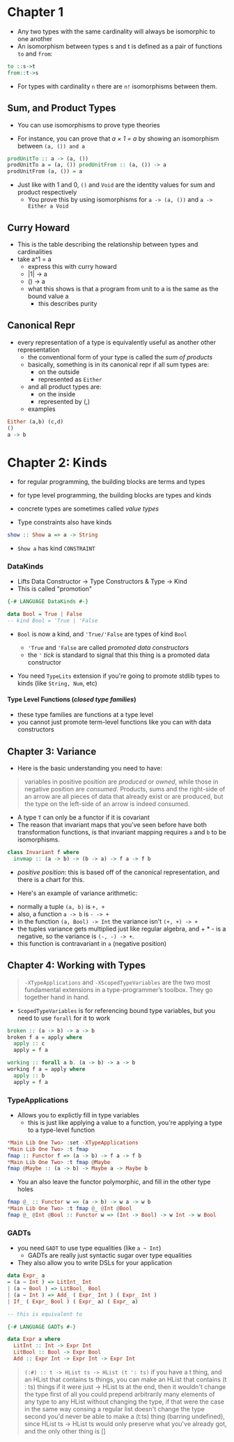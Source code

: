 Chapter 1
============
* Any two types with the same cardinality will always be isomorphic to one another
* An isomorphism between types s and t is defined as a pair of functions `to` and `from`:

```haskell
to ::s->t 
from::t->s
```

* For types with cardinality `n` there are `n!` isomorphisms between them.

Sum, and Product Types
------------------------
* You can use isomorphisms to prove type theories
 - For instance, you can prove that *a × 1 = a* by showing an isomorphism between `(a, ()) and a`

 ```haskell
prodUnitTo :: a -> (a, ())
prodUnitTo a = (a, ()) prodUnitFrom :: (a, ()) -> a
prodUnitFrom (a, ()) = a
```

* Just like with 1 and 0, `()` and `Void` are the identity values for sum and
  product respectively
  - You prove this by using isomorphisms for `a -> (a, ())` and `a -> Either a Void`

Curry Howard
-------------
* This is the table describing the relationship between types and cardinalities
* take a^1 = a
  - express this with curry howard
  - |1| -> a
  - () -> a
  - what this shows is that a program from unit to a is the same as the bound
    value a
    - this describes purity

Canonical Repr
---------------
* every representation of a type is equivalently useful as another other
  representation
  - the conventional form of your type is called the *sum of products*
  - basically, something is in its canonical repr if all sum types are:
    * on the outside
    * represented as `Either`
  - and all product types are:
    * on the inside
    * represented by (,)
  - examples

```haskell
Either (a,b) (c,d)
()
a -> b
```

Chapter 2: Kinds
====================
* for regular programming, the building blocks are terms and types
* for type level programming, the building blocks are types and kinds

* concrete types are sometimes called *value types*
* Type constraints also have kinds

```haskell
show :: Show a => a -> String
```

* `Show a` has kind `CONSTRAINT`

### DataKinds
* Lifts Data Constructor -> Type Constructors & Type -> Kind
* This is called "promotion"

```haskell
{-# LANGUAGE DataKinds #-}

data Bool = True | False
-- kind Bool = 'True | 'False
```

* `Bool` is now a kind, and `'True/'False` are types of kind `Bool`
  - `'True` and `'False` are called *promoted data constructors*
  - the `'` *tick* is standard to signal that this thing is a promoted data
    constructor

* You need `TypeLits` extension if you're going to promote stdlib types to kinds
  (like `String, Num`, etc)

#### Type Level Functions (*closed type families*)
- these type families are functions at a type level
- you cannot just promote term-level functions like you can with data
  constructors

Chapter 3: Variance
--------------------
* Here is the basic understanding you need to have:

> variables in positive position are *produced* or *owned*, while those in
negative position are *consumed*. Products, sums and the right-side of an arrow
are all pieces of data that already exist or are produced, but the type on the
left-side of an arrow is indeed consumed.

* A type `T` can only be a functor if it is covariant
* The reason that invariant maps that you've seen before have both
  transformation functions, is that invariant mapping requires `a` and `b` to be
  isomorphisms.

```haskell
class Invariant f where
  invmap :: (a -> b) -> (b -> a) -> f a -> f b
```

* *positive position*: this is based off of the canonical representation, and
  there is a chart for this.

* Here's an example of variance arithmetic:

 - normally a tuple `(a, b)` is `+, +`
 - also, a function `a -> b` is `- -> +`
 - in the function `(a, Bool) -> Int` the variance isn't `(+, +) -> +`
 - the tuples variance gets multiplied just like regular algebra, and + * - is a
   negative, so the variance is `(-, -) -> +`.
 - this function is contravariant in `a` (negative position)

 Chapter 4: Working with Types
 -----------------------------
 > `-XTypeApplications` and `-XScopedTypeVariables` are the two most
fundamental extensions in a type-programmer’s toolbox. They go
together hand in hand.

 * `ScopedTypeVariables` is for referencing bound type variables, but you need
   to use `forall` for it to work

```haskell
broken :: (a -> b) -> a -> b
broken f a = apply where
  apply :: c
  apply = f a

working :: forall a b. (a -> b) -> a -> b
working f a = apply where
  apply :: b
  apply = f a
```

### TypeApplications
* Allows you to explictly fill in type variables
  - this is just like applying a value to a function, you're applying a type to
    a type-level function

```haskell
*Main Lib One Two> :set -XTypeApplications 
*Main Lib One Two> :t fmap
fmap :: Functor f => (a -> b) -> f a -> f b
*Main Lib One Two> :t fmap @Maybe
fmap @Maybe :: (a -> b) -> Maybe a -> Maybe b
```

* You an also leave the functor polymorphic, and fill in the other type holes

```haskell
fmap @_ :: Functor w => (a -> b) -> w a -> w b
*Main Lib One Two> :t fmap @_ @Int @Bool
fmap @_ @Int @Bool :: Functor w => (Int -> Bool) -> w Int -> w Bool
```

### GADTs
* you need `GADT` to use type equalities (like `a ~ Int`)
  - GADTs are really just syntactic sugar over type equalities
* They also allow you to write DSLs for your application

```haskell
data Expr_ a
= (a ∼ Int ) => LitInt_ Int
| (a ∼ Bool ) => LitBool_ Bool
| (a ∼ Int ) => Add_ ( Expr_ Int ) ( Expr_ Int )
| If_ ( Expr_ Bool ) ( Expr_ a) ( Expr_ a)

-- this is equivalent to 

{-# LANGUAGE GADTs #-}

data Expr a where
  LitInt :: Int -> Expr Int
  LitBool :: Bool -> Expr Bool
  Add :: Expr Int -> Expr Int -> Expr Int
```

> `(:#) :: t -> HList ts -> HList (t ': ts)` if you have a t thing, and an HList
> that contains ts things, you can make an HList that contains (t : ts) things
> if it were just -> HList ts at the end, then it wouldn't change the type first
> of all you could prepend arbitrarily many elements of any type to any HList
> without changing the type, if that were the case in the same way consing a
> regular list doesn't change the type second you'd never be able to make a
> (t:ts) thing (barring undefined), since HList ts -> HList ts would only
> preserve what you've already got, and the only other thing is []
